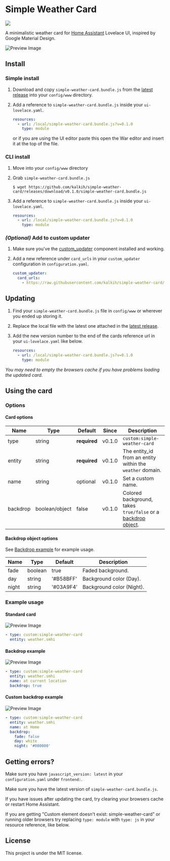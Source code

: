 # Simple Weather Card

[![](https://img.shields.io/github/release/kalkih/simple-weather-card.svg?style=flat-square)](https://github.com/kalkih/simple-weather-card/releases/latest)

A minimalistic weather card for [Home Assistant](https://github.com/home-assistant/home-assistant) Lovelace UI, inspired by Google Material Design.


![Preview Image]()

## Install

### Simple install

1. Download and copy `simple-weather-card.bundle.js` from the [latest release](https://github.com/kalkih/simple-weather-card/releases/latest) into your `config/www` directory.

2. Add a reference to `simple-weather-card.bundle.js` inside your `ui-lovelace.yaml`.

    ```yaml
    resources:
      - url: /local/simple-weather-card.bundle.js?v=0.1.0
        type: module
    ```

    or if you are using the UI editor paste this open the War editor and insert it at the top of the file.

### CLI install

1. Move into your `config/www` directory

2. Grab `simple-weather-card.bundle.js`

    ```console
    $ wget https://github.com/kalkih/simple-weather-card/releases/download/v0.1.0/simple-weather-card.bundle.js
    ```

3. Add a reference to `simple-weather-card.bundle.js` inside your `ui-lovelace.yaml`.

    ```yaml
    resources:
      - url: /local/simple-weather-card.bundle.js?v=0.1.0
        type: module
    ```

### *(Optional)* Add to custom updater

1. Make sure you've the [custom_updater](https://github.com/custom-components/custom_updater) component installed and working.

2. Add a new reference under `card_urls` in your `custom_updater` configuration in `configuration.yaml`.

    ```yaml
    custom_updater:
      card_urls:
        - https://raw.githubusercontent.com/kalkih/simple-weather-card/master/tracker.json
    ```

## Updating
1. Find your `simple-weather-card.bundle.js` file in `config/www` or wherever you ended up storing it.

2. Replace the local file with the latest one attached in the [latest release](https://github.com/kalkih/simple-weather-card/releases/latest).

3. Add the new version number to the end of the cards reference url in your `ui-lovelace.yaml` like below.

    ```yaml
    resources:
      - url: /local/simple-weather-card.bundle.js?v=0.1.0
        type: module
    ```

*You may need to empty the browsers cache if you have problems loading the updated card.*

## Using the card

### Options

#### Card options
| Name | Type | Default | Since | Description |
|------|------|---------|-------|-------------|
| type | string | **required** | v0.1.0 | `custom:simple-weather-card`
| entity | string | **required** | v0.1.0 | The entity_id from an entity within the `weather` domain.
| name | string | optional | v0.1.0 | Set a custom name.
| backdrop | boolean/object | false | v0.1.0 | Colored background, takes `true/false` or a [backdrop object](#backdrop-object-options).


#### Backdrop object options
See [Backdrop example](#backdrop-example) for example usage.

| Name | Type | Default | Description |
|------|------|---------|-------------|
| fade | boolean | true | Faded background.
| day | string | '#B58BFF' | Background color (Day).
| night | string | '#03A9F4' | Background color (Night).

### Example usage

#### Standard card
![Preview Image]()

```yaml
- type: custom:simple-weather-card
  entity: weather.smhi
```

#### Backdrop example
![Preview Image]()

```yaml
- type: custom:simple-weather-card
  entity: weather.smhi
  name: at current location
  backdrop: true
```

#### Custom backdrop example
![Preview Image]()

```yaml
- type: custom:simple-weather-card
  entity: weather.smhi
  name: at Home
  backdrop:
    fade: false
    day: white
    night: '#000000'
```


## Getting errors?
Make sure you have `javascript_version: latest` in your `configuration.yaml` under `frontend:`.

Make sure you have the latest version of `simple-weather-card.bundle.js`.

If you have issues after updating the card, try clearing your browsers cache or restart Home Assistant.

If you are getting "Custom element doesn't exist: simple-weather-card" or running older browsers try replacing `type: module` with `type: js` in your resource reference, like below.

## License
This project is under the MIT license.
